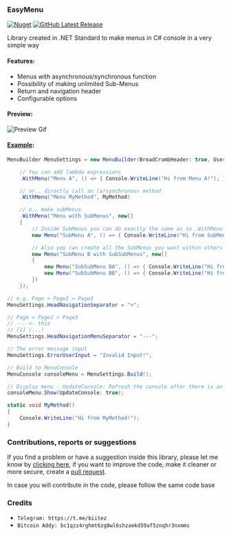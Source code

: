 ### EasyMenu 
[![Nuget](https://img.shields.io/nuget/v/EasyMenu?style=flat-square)](https://www.nuget.org/packages/EasyMenu) [![GitHub Latest Release](https://img.shields.io/github/v/release/biitez/EasyMenu.svg?style=flat-square)](https://github.com/biitez/EasyMenu/releases)

 
Library created in .NET Standard to make menus in C# console in a very simple way

#### Features:
- Menus with asynchronous/synchronous function
- Possibility of making unlimited Sub-Menus
- Return and navigation header
- Configurable options

#### Preview:
![Preview Gif](https://i.imgur.com/HObfexj.gif)

#### [Example](https://github.com/biitez/EasyMenu/blob/master/EasyMenu.Example/Program.cs):

```cs
MenuBuilder MenuSettings = new MenuBuilder(BreadCrumbHeader: true, UserInputMessage: "Choose:")

    // You can add lambda expressions
    .WithMenu("Menu A", () => { Console.WriteLine("Hi from Menu A!"); })

    // or.. directly call an (a)synchronous method
    .WithMenu("Menu MyMethod", MyMethod)

    // o.. make subMenus
    .WithMenu("Menu with SubMenus", new[]
    {
        // Inside SubMenus you can do exactly the same as in .WithMenu
        new Menu("SubMenu A", () => { Console.WriteLine("Hi from SubMenu A!"); }),

        // Also you can create all the SubMenus you want within others
        new Menu("SubMenu B with SubSubMenus", new[]
        {
            new Menu("SubSubMenu BA", () => { Console.WriteLine("Hi from SubSubMenu BA!"); }),
            new Menu("SubSubMenu BB", () => { Console.WriteLine("Hi from SubSubMenu BB!"); }),
        })
    });

// e.g. Page > Page2 > Page3
MenuSettings.HeadNavigationSeparator = ">";

// Page > Page2 > Page3
// --- <- this
// [1] (...)
MenuSettings.HeadNavigationMenuSeparator = "---";

// The error message input
MenuSettings.ErrorUserInput = "Invalid Input!";

// Build to MenuConsole
MenuConsole consoleMenu = MenuSettings.Build();

// Display menu - UpdateConsole: Refresh the console after there is an error
consoleMenu.Show(UpdateConsole: true);

static void MyMethod()
{
    Console.WriteLine("Hi from MyMethod!");
}
```

### Contributions, reports or suggestions
If you find a problem or have a suggestion inside this library, please let me know by [clicking here](https://github.com/biitez/EasyMenu/issues), if you want to improve the code, make it cleaner or more secure, create a [pull request](https://github.com/biitez/EasyMenu/pulls). 

In case you will contribute in the code, please follow the same code base

### Credits

- `Telegram: https://t.me/biitez`
- `Bitcoin Addy: bc1qzz4rghmt6zg0wl6shzaekd59af5znqhr3nxmms`
